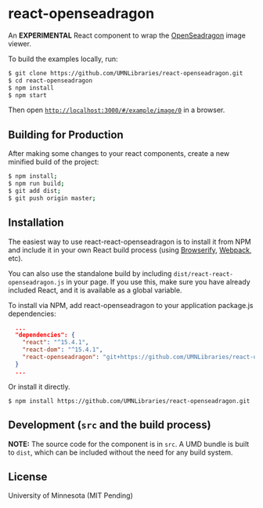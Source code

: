 # react-openseadragon

An **EXPERIMENTAL** React component to wrap the [OpenSeadragon](https://openseadragon.github.io/) image viewer.

To build the examples locally, run:

```bash
$ git clone https://github.com/UMNLibraries/react-openseadragon.git
$ cd react-openseadragon
$ npm install
$ npm start
```

Then open [`http://localhost:3000/#/example/image/0`](http://localhost:3000/#/example/image/0) in a browser.

## Building for Production

After making some changes to your react components, create a new minified build of the project:

```bash
$ npm install;
$ npm run build;
$ git add dist;
$ git push origin master;
```

## Installation

The easiest way to use react-react-openseadragon is to install it from NPM and include it in your own React build process (using [Browserify](http://browserify.org), [Webpack](http://webpack.github.io/), etc).

You can also use the standalone build by including `dist/react-react-openseadragon.js` in your page. If you use this, make sure you have already included React, and it is available as a global variable.


To install via NPM, add react-openseadragon to your application package.js dependencies:

```JSON
  ...
  "dependencies": {
    "react": "^15.4.1",
    "react-dom": "^15.4.1",
    "react-openseadragon": "git+https://github.com/UMNLibraries/react-openseadragon.git"
  }
  ...
```
Or install it directly.

```
$ npm install https://github.com/UMNLibraries/react-openseadragon.git
```

## Development (`src` and the build process)

**NOTE:** The source code for the component is in `src`. A UMD bundle is built to `dist`, which can be included without the need for any build system.

## License

University of Minnesota (MIT Pending)

